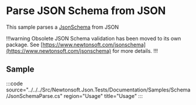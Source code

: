 ﻿# Parse JSON Schema from JSON

This sample parses a [JsonSchema](/api/newtonsoft/json/schema/jsonschema/) from JSON

!!!warning Obsolete
JSON Schema validation has been moved to its own package. See [https://www.newtonsoft.com/jsonschema](https://www.newtonsoft.com/jsonschema) for more details.
!!!

## Sample

:::code source="../../../Src/Newtonsoft.Json.Tests/Documentation/Samples/Schema/JsonSchemaParse.cs" region="Usage" title="Usage" :::
